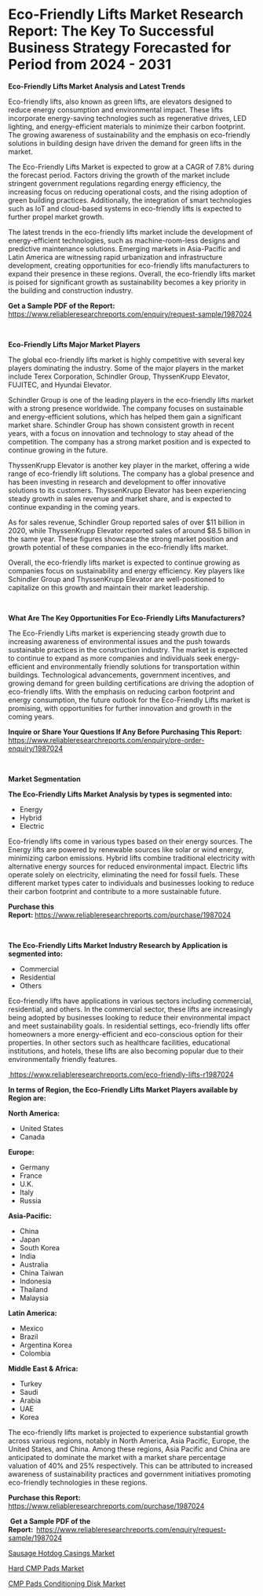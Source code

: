 <p><h1>Eco-Friendly Lifts Market Research Report: The Key To Successful Business Strategy Forecasted for Period from 2024 - 2031</h1></p><p><strong>Eco-Friendly Lifts Market Analysis and Latest Trends</strong></p>
<p><p>Eco-friendly lifts, also known as green lifts, are elevators designed to reduce energy consumption and environmental impact. These lifts incorporate energy-saving technologies such as regenerative drives, LED lighting, and energy-efficient materials to minimize their carbon footprint. The growing awareness of sustainability and the emphasis on eco-friendly solutions in building design have driven the demand for green lifts in the market.</p><p>The Eco-Friendly Lifts Market is expected to grow at a CAGR of 7.8% during the forecast period. Factors driving the growth of the market include stringent government regulations regarding energy efficiency, the increasing focus on reducing operational costs, and the rising adoption of green building practices. Additionally, the integration of smart technologies such as IoT and cloud-based systems in eco-friendly lifts is expected to further propel market growth.</p><p>The latest trends in the eco-friendly lifts market include the development of energy-efficient technologies, such as machine-room-less designs and predictive maintenance solutions. Emerging markets in Asia-Pacific and Latin America are witnessing rapid urbanization and infrastructure development, creating opportunities for eco-friendly lifts manufacturers to expand their presence in these regions. Overall, the eco-friendly lifts market is poised for significant growth as sustainability becomes a key priority in the building and construction industry.</p></p>
<p><strong>Get a Sample PDF of the Report:&nbsp;</strong> <a href="https://www.reliableresearchreports.com/enquiry/request-sample/1987024">https://www.reliableresearchreports.com/enquiry/request-sample/1987024</a></p>
<p>&nbsp;</p>
<p><strong>Eco-Friendly Lifts Major Market Players</strong></p>
<p><p>The global eco-friendly lifts market is highly competitive with several key players dominating the industry. Some of the major players in the market include Terex Corporation, Schindler Group, ThyssenKrupp Elevator, FUJITEC, and Hyundai Elevator.</p><p>Schindler Group is one of the leading players in the eco-friendly lifts market with a strong presence worldwide. The company focuses on sustainable and energy-efficient solutions, which has helped them gain a significant market share. Schindler Group has shown consistent growth in recent years, with a focus on innovation and technology to stay ahead of the competition. The company has a strong market position and is expected to continue growing in the future.</p><p>ThyssenKrupp Elevator is another key player in the market, offering a wide range of eco-friendly lift solutions. The company has a global presence and has been investing in research and development to offer innovative solutions to its customers. ThyssenKrupp Elevator has been experiencing steady growth in sales revenue and market share, and is expected to continue expanding in the coming years.</p><p>As for sales revenue, Schindler Group reported sales of over $11 billion in 2020, while ThyssenKrupp Elevator reported sales of around $8.5 billion in the same year. These figures showcase the strong market position and growth potential of these companies in the eco-friendly lifts market.</p><p>Overall, the eco-friendly lifts market is expected to continue growing as companies focus on sustainability and energy efficiency. Key players like Schindler Group and ThyssenKrupp Elevator are well-positioned to capitalize on this growth and maintain their market leadership.</p></p>
<p>&nbsp;</p>
<p><strong>What Are The Key Opportunities For Eco-Friendly Lifts Manufacturers?</strong></p>
<p><p>The Eco-Friendly Lifts market is experiencing steady growth due to increasing awareness of environmental issues and the push towards sustainable practices in the construction industry. The market is expected to continue to expand as more companies and individuals seek energy-efficient and environmentally friendly solutions for transportation within buildings. Technological advancements, government incentives, and growing demand for green building certifications are driving the adoption of eco-friendly lifts. With the emphasis on reducing carbon footprint and energy consumption, the future outlook for the Eco-Friendly Lifts market is promising, with opportunities for further innovation and growth in the coming years.</p></p>
<p><strong>Inquire or Share Your Questions If Any Before Purchasing This Report:</strong> <a href="https://www.reliableresearchreports.com/enquiry/pre-order-enquiry/1987024">https://www.reliableresearchreports.com/enquiry/pre-order-enquiry/1987024</a></p>
<p>&nbsp;</p>
<p><strong>Market Segmentation</strong></p>
<p><strong>The Eco-Friendly Lifts Market Analysis by types is segmented into:</strong></p>
<p><ul><li>Energy</li><li>Hybrid</li><li>Electric</li></ul></p>
<p><p>Eco-friendly lifts come in various types based on their energy sources. The Energy lifts are powered by renewable sources like solar or wind energy, minimizing carbon emissions. Hybrid lifts combine traditional electricity with alternative energy sources for reduced environmental impact. Electric lifts operate solely on electricity, eliminating the need for fossil fuels. These different market types cater to individuals and businesses looking to reduce their carbon footprint and contribute to a more sustainable future.</p></p>
<p><strong>Purchase this Report:&nbsp;</strong><a href="https://www.reliableresearchreports.com/purchase/1987024">https://www.reliableresearchreports.com/purchase/1987024</a></p>
<p>&nbsp;</p>
<p><strong>The Eco-Friendly Lifts Market Industry Research by Application is segmented into:</strong></p>
<p><ul><li>Commercial</li><li>Residential</li><li>Others</li></ul></p>
<p><p>Eco-friendly lifts have applications in various sectors including commercial, residential, and others. In the commercial sector, these lifts are increasingly being adopted by businesses looking to reduce their environmental impact and meet sustainability goals. In residential settings, eco-friendly lifts offer homeowners a more energy-efficient and eco-conscious option for their properties. In other sectors such as healthcare facilities, educational institutions, and hotels, these lifts are also becoming popular due to their environmentally friendly features.</p></p>
<p><a href="https://www.reliableresearchreports.com/eco-friendly-lifts-r1987024">&nbsp;https://www.reliableresearchreports.com/eco-friendly-lifts-r1987024</a></p>
<p><strong>In terms of Region, the Eco-Friendly Lifts Market Players available by Region are:</strong></p>
<p>
    <p> <strong> North America: </strong>
        <ul>
            <li>United States</li>
            <li>Canada</li>
        </ul>
        </p> 
    <p> <strong> Europe: </strong>
        <ul>
            <li>Germany</li>
            <li>France</li>
            <li>U.K.</li>
            <li>Italy</li>
            <li>Russia</li>
        </ul>
        </p> 
    <p> <strong> Asia-Pacific: </strong>
        <ul>
            <li>China</li>
            <li>Japan</li>
            <li>South Korea</li>
            <li>India</li>
            <li>Australia</li>
            <li>China Taiwan</li>
            <li>Indonesia</li>
            <li>Thailand</li>
            <li>Malaysia</li>
        </ul>
        </p> 
    <p> <strong> Latin America: </strong>
        <ul>
            <li>Mexico</li>
            <li>Brazil</li>
            <li>Argentina Korea</li>
            <li>Colombia</li>
        </ul>
        </p> 
    <p> <strong> Middle East & Africa: </strong>
        <ul>
            <li>Turkey</li>
            <li>Saudi</li>
            <li>Arabia</li>
            <li>UAE</li>
            <li>Korea</li>
        </ul>
    </p>
    </p>
<p><p>The eco-friendly lifts market is projected to experience substantial growth across various regions, notably in North America, Asia Pacific, Europe, the United States, and China. Among these regions, Asia Pacific and China are anticipated to dominate the market with a market share percentage valuation of 40% and 25% respectively. This can be attributed to increased awareness of sustainability practices and government initiatives promoting eco-friendly technologies in these regions.</p></p>
<p><strong>Purchase this Report: </strong><a href="https://www.reliableresearchreports.com/purchase/1987024">https://www.reliableresearchreports.com/purchase/1987024</a></p>
<p>&nbsp;<strong>Get a Sample PDF of the Report:&nbsp;&nbsp;</strong><a href="https://www.reliableresearchreports.com/enquiry/request-sample/1987024">https://www.reliableresearchreports.com/enquiry/request-sample/1987024</a></p>
<p><strong></strong></p>
<p><p><a href="https://www.linkedin.com/pulse/global-sausage-hotdog-casings-market-analysis-trends-forecasts-cdhle">Sausage Hotdog Casings Market</a></p><p><a href="https://www.linkedin.com/pulse/hard-cmp-pads-market-outlook-complete-industry-analysis-mcckf">Hard CMP Pads Market</a></p><p><a href="https://www.linkedin.com/pulse/cmp-pads-conditioning-disk-market-size-segmentation-trends-q30me">CMP Pads Conditioning Disk Market</a></p></p>